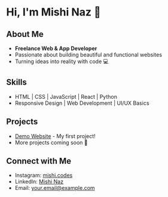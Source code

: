 # Hi, I'm Mishi Naz 👋

## About Me
- **Freelance Web & App Developer**
- Passionate about building beautiful and functional websites
- Turning ideas into reality with code 💻

## Skills
- HTML | CSS | JavaScript | React | Python
- Responsive Design | Web Development | UI/UX Basics

## Projects
- [Demo Website](https://wishkhan.github.io/README) - My first project!
- More projects coming soon 🚀

## Connect with Me
- Instagram: [mishi.codes](https://www.instagram.com/mishi.codes)
- LinkedIn: [Mishi Naz](https://www.linkedin.com/in/mishi-naz-8ba94833a)
- Email: your.email@example.com
